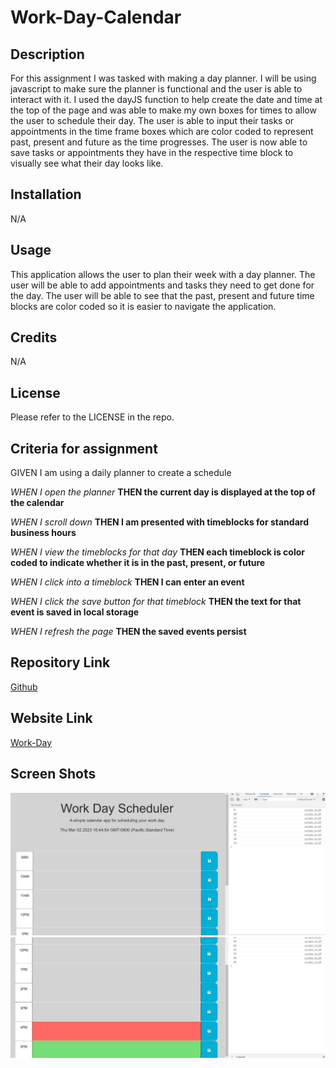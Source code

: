 # Work-Day-Calendar

## Description

For this assignment I was tasked with making a day planner. I will be using javascript to make sure the planner is functional and the user is able to interact with it. I used the dayJS function to help create the date and time at the top of the page and was able to make my own boxes for times to allow the user to schedule their day. The user is able to input their tasks or appointments in the time frame boxes which are color coded to represent past, present and future as the time progresses. The user is now able to save tasks or appointments they have in the respective time block to visually see what their day looks like.

## Installation

N/A

## Usage

This application allows the user to plan their week with a day planner. The user will be able to add appointments and tasks they need to get done for the day. The user will be able to see that the past, present and future time blocks are color coded so it is easier to navigate the application.

## Credits

N/A

## License

Please refer to the LICENSE in the repo.

## Criteria for assignment

GIVEN I am using a daily planner to create a schedule

*WHEN I open the planner*
**THEN the current day is displayed at the top of the calendar**

*WHEN I scroll down*
**THEN I am presented with timeblocks for standard business hours**

*WHEN I view the timeblocks for that day*
**THEN each timeblock is color coded to indicate whether it is in the past, present, or future**

*WHEN I click into a timeblock*
**THEN I can enter an event**

*WHEN I click the save button for that timeblock*
**THEN the text for that event is saved in local storage**

*WHEN I refresh the page*
**THEN the saved events persist**

## Repository Link

[Github](https://github.com/PintoDrop/Work-Day)

## Website Link

[Work-Day]()

## Screen Shots

![Deployed Website](./assets/Images/screentshot3.JPG)
![Deployed Website](./assets/Images/screenshot4.JPG)